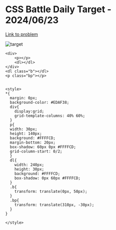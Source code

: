 # CSS Battle Daily Target - 2024/06/23

[Link to problem](https://cssbattle.dev/play/fQLj0ZRJsJD5jsCq7XLA)

![target](https://firebasestorage.googleapis.com/v0/b/cssbattleapp.appspot.com/o/user%2Fummd3POvEDfFyeFvVdOMG3OOrwE2%2Ftargets%2Ftarget_jQJ1dB1.png?alt=media)

```
<div>
    <p></p>
    <dl></dl>
</div>
<dl class="b"></dl>
<p class="bp"></p>
  
 
<style>
*{
  margin: 0px;
  background-color: #EDAF38;
  div{
    display:grid;
    grid-template-columns: 40% 60%;
  }
  p{
  width: 30px;
  height: 140px;
  background: #FFFFCD;
  margin-bottom: 20px;
  box-shadow: 60px 0px #FFFFCD;
  grid-column-start: 0/2;
  }
  dl{
    width: 240px;
    height: 30px;
    background: #FFFFCD;
    box-shadow: 0px 60px #FFFFCD;
  }
  .b{
    transform: translate(0px, 50px);
  }
  .bp{
    transform: translate(310px, -30px);
  }
}

</style>
```